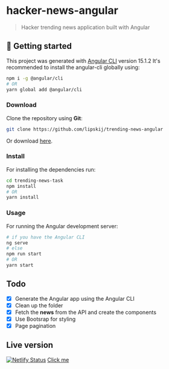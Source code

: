 # hacker-news-angular

> Hacker trending news application built with Angular

## 🚀 Getting started

This project was generated with [Angular CLI](https://github.com/angular/angular-cli) version 15.1.2 It's recommended to install the angular-cli globally using:

```bash
npm i -g @angular/cli
# OR
yarn global add @angular/cli
```

### Download

Clone the repository using **Git**:

```bash
git clone https://github.com/lipskij/trending-news-angular
```

Or download [here](https://github.com/lipskij/trending-news-angular/archive/develop.zip).

### Install

For installing the dependencies run:

```sh
cd trending-news-task
npm install
# OR
yarn install
```

### Usage

For running the Angular development server:

```sh
# if you have the Angular CLI
ng serve
# else
npm run start
# OR
yarn start
```

## Todo

- [x] Generate the Angular app using the Angular CLI
- [x] Clean up the folder
- [x] Fetch the **news** from the API and create the components
- [x] Use Bootsrap for styling
- [x] Page pagination

## Live version

[![Netlify Status](https://api.netlify.com/api/v1/badges/6525df2b-e1c7-4969-8a87-009319c3e56e/deploy-status)](https://app.netlify.com/sites/trending-news-task/deploys)
[Click me](https://trending-news-task.netlify.app/)